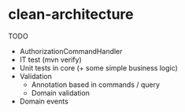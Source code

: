 # clean-architecture

TODO

- AuthorizationCommandHandler
- IT test (mvn verify)
- Unit tests in core (+ some simple business logic)
- Validation
    - Annotation based in commands / query
    - Domain validation
- Domain events